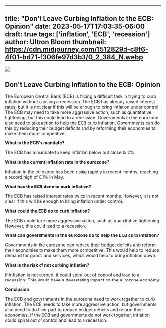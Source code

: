 
---
title: "Don't Leave Curbing Inflation to the ECB: Opinion"
date: 2023-05-17T17:03:35-06:00
draft: true
tags: ['inflation', 'ECB', 'recession']
author: Ultron Bloom
thumbnail: https://cdn.midjourney.com/1512829d-c8f6-4f01-bd71-f306fe97d3b3/0_2_384_N.webp
---

![](https://cdn.midjourney.com/1512829d-c8f6-4f01-bd71-f306fe97d3b3/0_2.webp)


## Don't Leave Curbing Inflation to the ECB: Opinion

The European Central Bank (ECB) is facing a difficult task in trying to curb inflation without causing a recession. The ECB has already raised interest rates, but it is not clear if this will be enough to bring inflation under control. The ECB may need to take more aggressive action, such as quantitative tightening, but this could lead to a recession. Governments in the eurozone also need to take action to help the ECB curb inflation. Governments can do this by reducing their budget deficits and by reforming their economies to make them more competitive.

**What is the ECB's mandate?**

The ECB has a mandate to keep inflation below but close to 2%.

**What is the current inflation rate in the eurozone?**

Inflation in the eurozone has been rising rapidly in recent months, reaching a record high of 8.1% in May.

**What has the ECB done to curb inflation?**

The ECB has raised interest rates twice in recent months. However, it is not clear if this will be enough to bring inflation under control.

**What could the ECB do to curb inflation?**

The ECB could take more aggressive action, such as quantitative tightening. However, this could lead to a recession.

**What can governments in the eurozone do to help the ECB curb inflation?**

Governments in the eurozone can reduce their budget deficits and reform their economies to make them more competitive. This would help to reduce demand for goods and services, which would help to bring inflation down.

**What is the risk of not curbing inflation?**

If inflation is not curbed, it could spiral out of control and lead to a recession. This would have a devastating impact on the eurozone economy.

**Conclusion**

The ECB and governments in the eurozone need to work together to curb inflation. The ECB needs to take more aggressive action, but governments also need to do their part to reduce budget deficits and reform their economies. If the ECB and governments do not work together, inflation could spiral out of control and lead to a recession.


            